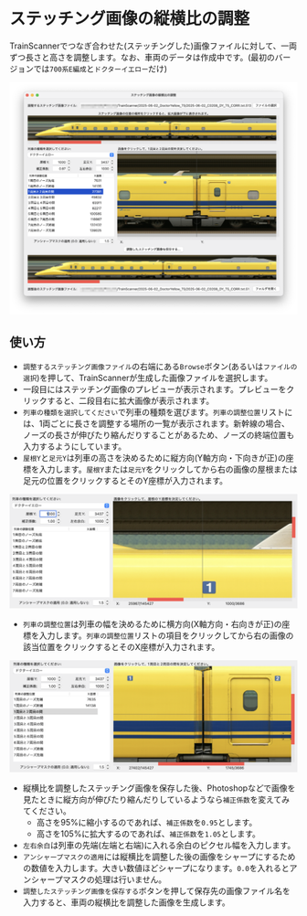 # ステッチング画像の縦横比の調整

TrainScannerでつなぎ合わせた(ステッチングした)画像ファイルに対して、一両ずつ長さと高さを調整します。なお、車両のデータは作成中です。(最初のバージョンでは`700系E編成`と`ドクターイエロー`だけ)

![ステッチング画像の縦横比の調整](./i/adjuster.png)

## 使い方

- `調整するステッチング画像ファイル`の右端にある`Browse`ボタン(あるいは`ファイルの選択`)を押して、TrainScannerが生成した画像ファイルを選択します。
- 一段目にはステッチング画像のプレビューが表示されます。プレビューをクリックすると、二段目右に拡大画像が表示されます。
- `列車の種類を選択してください`で列車の種類を選びます。`列車の調整位置`リストには、1両ごとに長さを調整する場所の一覧が表示されます。新幹線の場合、ノーズの長さが伸びたり縮んだりすることがあるため、ノーズの終端位置も入力するようにしています。
- `屋根Y`と`足元Y`は列車の高さを決めるために縦方向(Y軸方向・下向きが正)の座標を入力します。`屋根Y`または`足元Y`をクリックしてから右の画像の屋根または足元の位置をクリックするとそのY座標が入力されます。

![屋根Yの入力](./i/adjuster_roof.png)

- `列車の調整位置`は列車の幅を決めるために横方向(X軸方向・右向きが正)の座標を入力します。`列車の調整位置`リストの項目をクリックしてから右の画像の該当位置をクリックするとそのX座標が入力されます。

![屋根Yの入力](./i/adjuster_xpos.png)

- 縦横比を調整したステッチング画像を保存した後、Photoshopなどで画像を見たときに縦方向が伸びたり縮んだりしているようなら`補正係数`を変えてみてください。
  - 高さを95%に縮小するのであれば、`補正係数`を`0.95`とします。
  - 高さを105%に拡大するのであれば、`補正係数`を`1.05`とします。
- `左右余白`は列車の先端(左端と右端)に入れる余白のピクセル幅を入力します。
- `アンシャープマスクの適用`には縦横比を調整した後の画像をシャープにするための数値を入力します。大きい数値ほどシャープになります。`0.0`を入れるとアンシャープマスクの処理は行いません。
- `調整したステッチング画像を保存する`ボタンを押して保存先の画像ファイル名を入力すると、車両の縦横比を調整した画像を生成します。
